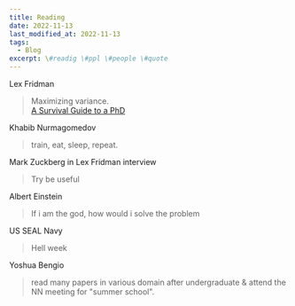 ```yaml
---
title: Reading
date: 2022-11-13
last_modified_at: 2022-11-13
tags:
  - Blog
excerpt: \#readig \#ppl \#people \#quote
---
```


Lex Fridman
> Maximizing variance.  
> [A Survival Guide to a PhD](http://karpathy.github.io/2016/09/07/phd/)


Khabib Nurmagomedov
> train, eat, sleep, repeat.

Mark Zuckberg in Lex Fridman interview
> Try be useful 

Albert Einstein
> If i am the god, how would i solve the problem


US SEAL Navy
> Hell week

Yoshua Bengio
> read many papers in various domain after undergraduate & attend the NN meeting for "summer school".
 


